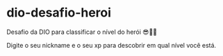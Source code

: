 # dio-desafio-heroi

Desafio da DIO para classificar o nível do herói 😎✌🏽

Digite o seu nickname e o seu xp para descobrir em qual nível você está. 
